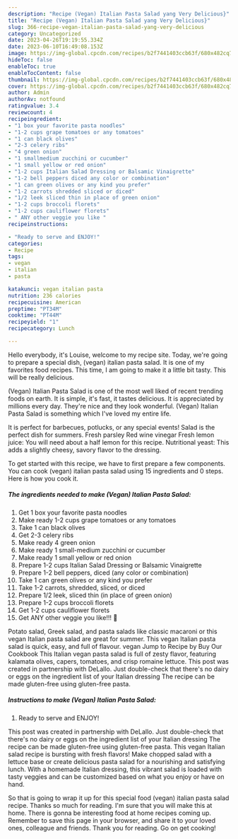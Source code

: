 ```yaml
---
description: "Recipe (Vegan) Italian Pasta Salad yang Very Delicious}"
title: "Recipe (Vegan) Italian Pasta Salad yang Very Delicious}"
slug: 366-recipe-vegan-italian-pasta-salad-yang-very-delicious
category: Uncategorized
date: 2023-04-26T19:19:55.334Z
date: 2023-06-10T16:49:08.153Z
image: https://img-global.cpcdn.com/recipes/b2f7441403ccb63f/680x482cq70/vegan-italian-pasta-salad-recipe-main-photo.jpg
hideToc: false
enableToc: true
enableTocContent: false
thumbnail: https://img-global.cpcdn.com/recipes/b2f7441403ccb63f/680x482cq70/vegan-italian-pasta-salad-recipe-main-photo.jpg
cover: https://img-global.cpcdn.com/recipes/b2f7441403ccb63f/680x482cq70/vegan-italian-pasta-salad-recipe-main-photo.jpg
author: Admin
authorAv: notfound
ratingvalue: 3.4
reviewcount: 4
recipeingredient:
- "1 box your favorite pasta noodles"
- "1-2 cups grape tomatoes or any tomatoes"
- "1 can black olives"
- "2-3 celery ribs"
- "4 green onion"
- "1 smallmedium zucchini or cucumber"
- "1 small yellow or red onion"
- "1-2 cups Italian Salad Dressing or Balsamic Vinaigrette"
- "1-2 bell peppers diced any color or combination"
- "1 can green olives or any kind you prefer"
- "1-2 carrots shredded sliced or diced"
- "1/2 leek sliced thin in place of green onion"
- "1-2 cups broccoli florets"
- "1-2 cups cauliflower florets"
- " ANY other veggie you like "
recipeinstructions:

- "Ready to serve and ENJOY!"
categories:
- Recipe
tags:
- vegan
- italian
- pasta

katakunci: vegan italian pasta 
nutrition: 236 calories
recipecuisine: American
preptime: "PT34M"
cooktime: "PT44M"
recipeyield: "1"
recipecategory: Lunch

---
```



Hello everybody, it's Louise, welcome to my recipe site. Today, we're going to prepare a special dish, (vegan) italian pasta salad. It is one of my favorites food recipes. This time, I am going to make it a little bit tasty. This will be really delicious.

(Vegan) Italian Pasta Salad is one of the most well liked of recent trending foods on earth. It is simple, it's fast, it tastes delicious. It is appreciated by millions every day. They're nice and they look wonderful. (Vegan) Italian Pasta Salad is something which I've loved my entire life.

It is perfect for barbecues, potlucks, or any special events! Salad is the perfect dish for summers. Fresh parsley Red wine vinegar Fresh lemon juice: You will need about a half lemon for this recipe. Nutritional yeast: This adds a slightly cheesy, savory flavor to the dressing.


To get started with this recipe, we have to first prepare a few components. You can cook (vegan) italian pasta salad using 15 ingredients and 0 steps. Here is how you cook it.

<!--inarticleads1-->

##### The ingredients needed to make (Vegan) Italian Pasta Salad:

1. Get 1 box your favorite pasta noodles
1. Make ready 1-2 cups grape tomatoes or any tomatoes
1. Take 1 can black olives
1. Get 2-3 celery ribs
1. Make ready 4 green onion
1. Make ready 1 small-medium zucchini or cucumber
1. Make ready 1 small yellow or red onion
1. Prepare 1-2 cups Italian Salad Dressing or Balsamic Vinaigrette
1. Prepare 1-2 bell peppers, diced (any color or combination)
1. Take 1 can green olives or any kind you prefer
1. Take 1-2 carrots, shredded, sliced, or diced
1. Prepare 1/2 leek, sliced thin (in place of green onion)
1. Prepare 1-2 cups broccoli florets
1. Get 1-2 cups cauliflower florets
1. Get  ANY other veggie you like!!! 👏


Potato salad, Greek salad, and pasta salads like classic macaroni or this vegan Italian pasta salad are great for summer. This vegan Italian pasta salad is quick, easy, and full of flavour. vegan Jump to Recipe by Buy Our Cookbook This Italian vegan pasta salad is full of zesty flavor, featuring kalamata olives, capers, tomatoes, and crisp romaine lettuce. This post was created in partnership with DeLallo. Just double-check that there&#39;s no dairy or eggs on the ingredient list of your Italian dressing The recipe can be made gluten-free using gluten-free pasta. 

<!--inarticleads2-->

##### Instructions to make (Vegan) Italian Pasta Salad:


1. Ready to serve and ENJOY!

This post was created in partnership with DeLallo. Just double-check that there&#39;s no dairy or eggs on the ingredient list of your Italian dressing The recipe can be made gluten-free using gluten-free pasta. This vegan Italian salad recipe is bursting with fresh flavors! Make chopped salad with a lettuce base or create delicious pasta salad for a nourishing and satisfying lunch. With a homemade Italian dressing, this vibrant salad is loaded with tasty veggies and can be customized based on what you enjoy or have on hand. 

So that is going to wrap it up for this special food (vegan) italian pasta salad recipe. Thanks so much for reading. I'm sure that you will make this at home. There is gonna be interesting food at home recipes coming up. Remember to save this page in your browser, and share it to your loved ones, colleague and friends. Thank you for reading. Go on get cooking!
